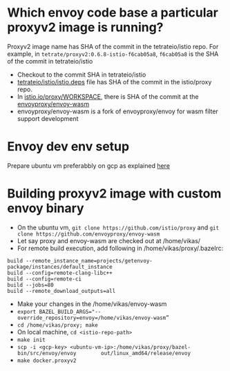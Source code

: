 # Which envoy code base a particular proxyv2 image is running?
Proxyv2 image name has SHA of the commit in the tetrateio/istio repo. For example, in `tetrate/proxyv2:0.6.8-istio-f6cab05a8`, `f6cab05a8` is the SHA of the commit in tetrateio/istio
* Checkout to the commit SHA in tetrateio/istio 
* [tetrateio/istio/istio.deps]((https://github.com/tetrateio/istio/blob/f6cab05a86011e59c59c0366e10f71019b35c13d/istio.deps#L7)) file has SHA of the commit in the istio/proxy repo. 
* In [istio.io/proxy/WORKSPACE](https://github.com/istio/proxy/blob/e4df956fb629490dbc7af43ec9c5edda3245d45f/WORKSPACE#L41), there is SHA of the commit at the [envoyproxy/envoy-wasm](https://github.com/envoyproxy/envoy-wasm)
* envoyproxy/envoy-wasm is a fork of envoyproxy/envoy for wasm filter support development

# Envoy dev env setup
Prepare ubuntu vm preferabbly on gcp as explained [here](https://github.com/tetratelabs/getenvoy-package/wiki/Envoy-dev-env-setup)

# Building proxyv2 image with custom envoy binary
* On the ubuntu vm, `git clone https://github.com/istio/proxy` and `git clone https://github.com/envoyproxy/envoy-wasm`
* Let say proxy and envoy-wasm are checked out at /home/vikas/
* For remote build execution, add following in /home/vikas/proxy/.bazelrc:
```
build --remote_instance_name=projects/getenvoy-package/instances/default_instance
build --config=remote-clang-libc++
build --config=remote-ci
build --jobs=80
build --remote_download_outputs=all
```
* Make your changes in the /home/vikas/envoy-wasm
* `export BAZEL_BUILD_ARGS="--override_repository=envoy=/home/vikas/envoy-wasm”`
* `cd /home/vikas/proxy; make`
* On local machine, `cd <istio-repo-path>`
* `make init`
* `scp -i <gcp-key> <ubuntu-vm-ip>:/home/vikas/proxy/bazel-bin/src/envoy/envoy        out/linux_amd64/release/envoy`
* `make docker.proxyv2`
